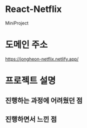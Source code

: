 # React-Netflix
 MiniProject 
# 도메인 주소
https://jongheon-netflix.netlify.app/

# 프로젝트 설명




## 진행하는 과정에 어려웠던 점



## 진행하면서 느낀 점

